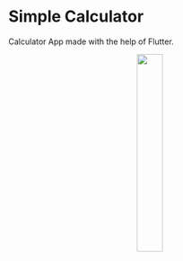 # Simple Calculator

Calculator App made with the help of Flutter.

<div align="center">
<img width="30%" src="https://user-images.githubusercontent.com/64467851/122676844-61a3fc00-d1fd-11eb-922d-efba87ba1d07.jpeg">
</div>
